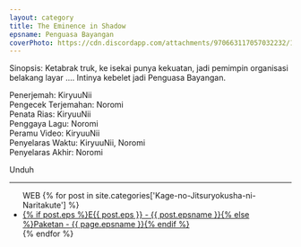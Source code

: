 ```yaml
---
layout: category
title: The Eminence in Shadow
epsname: Penguasa Bayangan
coverPhoto: https://cdn.discordapp.com/attachments/970663117057032232/1034804043685568532/mpv-shot0160.jpg
---
```


Sinopsis: Ketabrak truk, ke isekai punya kekuatan, jadi pemimpin organisasi belakang layar .... Intinya kebelet jadi Penguasa Bayangan.

Penerjemah: KiryuuNii<br>
Pengecek Terjemahan: Noromi<br>
Penata Rias: KiryuuNii<br>
Penggaya Lagu: Noromi<br>
Peramu Video: KiryuuNii<br>
Penyelaras Waktu: KiryuuNii, Noromi<br>
Penyelaras Akhir: Noromi<br>

Unduh

---
  <ul>
  WEB
    {% for post in site.categories['Kage-no-Jitsuryokusha-ni-Naritakute'] %}
  <li><a class="white pinkhover" href="{{ site.baseurl }}{{ post.url }}">{% if post.eps %}E{{ post.eps }} - {{ post.epsname }}{% else %}Paketan - {{ page.epsname }}{% endif %}</a></li>
  {% endfor %}
  </ul>